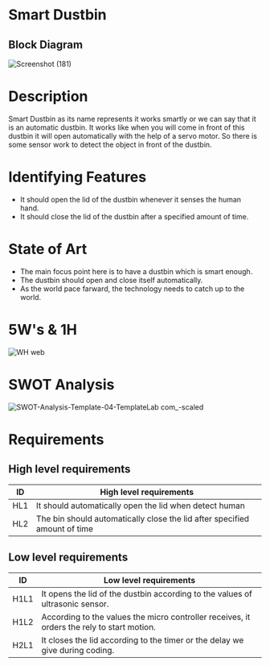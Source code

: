 # Smart Dustbin
## Block Diagram
![Screenshot (181)](https://user-images.githubusercontent.com/85895650/155697357-5a7da131-2058-4004-8c9a-3bb491a70f2d.png)
# Description
Smart Dustbin as its name represents it works smartly or we can say that it is an automatic dustbin. It works like when you will come in front of this dustbin it will open automatically with the help of a servo motor. So there is some sensor work to detect the object in front of the dustbin.
# Identifying Features
* It should open the lid of the dustbin whenever it senses the human hand.
* It should close the lid of the dustbin after a specified amount of time.
# State of Art
* The main focus point here is to have a dustbin which is smart enough.
* The dustbin should open and close itself automatically.
* As the world pace farward, the technology needs to catch up to the world.  
# 5W's & 1H
![WH web](https://user-images.githubusercontent.com/85895650/155673863-8c8dd929-f173-4b44-82fa-902ceb1e86df.jpg)
# SWOT Analysis
![SWOT-Analysis-Template-04-TemplateLab com_-scaled](https://user-images.githubusercontent.com/85895650/155678758-0063bc84-e86b-4b49-9a7a-f8d0a4983a82.jpg)
# Requirements
## High level requirements
| ID  | High level requirements |
| ------------- | ------------- |
| HL1  |It should automatically open the lid when detect human|
| HL2  | The bin should automatically close the lid after specified amount of time|
## Low level requirements
| ID  | Low level requirements |
| ------------- | ------------- |
| H1L1  |It opens the lid of the dustbin according to the values of ultrasonic sensor.|
| H1L2  |According to the values the micro controller receives, it orders the rely to start motion.   |
| H2L1  | It closes the lid according to the timer or the delay we give during coding.|







